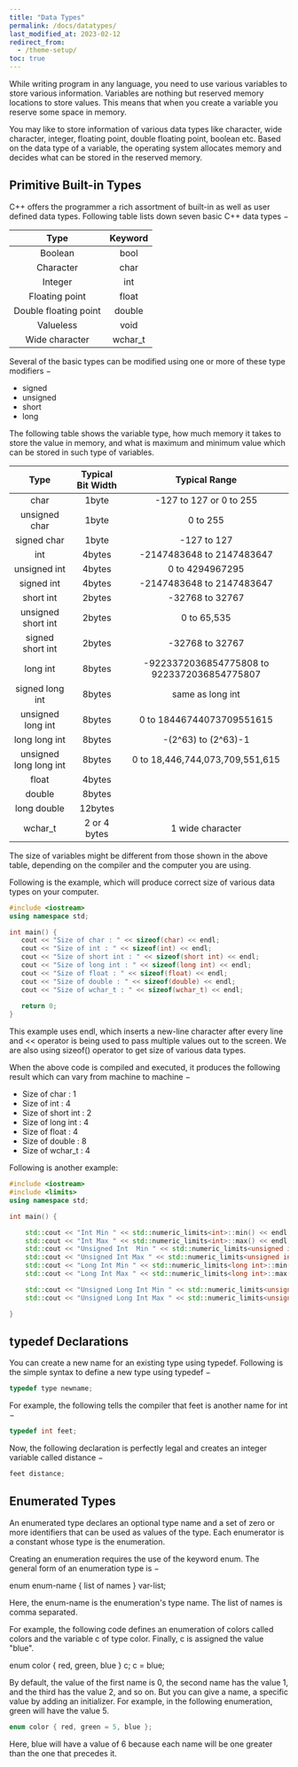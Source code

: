```yaml
---
title: "Data Types"
permalink: /docs/datatypes/
last_modified_at: 2023-02-12
redirect_from:
  - /theme-setup/
toc: true
---
```

While writing program in any language, you need to use various variables to store various information. Variables are nothing but reserved memory locations to store values. This means that when you create a variable you reserve some space in memory.

You may like to store information of various data types like character, wide character, integer, floating point, double floating point, boolean etc. Based on the data type of a variable, the operating system allocates memory and decides what can be stored in the reserved memory.

## Primitive Built-in Types

C++ offers the programmer a rich assortment of built-in as well as user defined data types. Following table lists down seven basic C++ data types −

|Type| 	Keyword|
|:-------------:|:----------:|
|Boolean| 	bool|
|Character 	|char|
|Integer| 	int|
|Floating point| 	float|
|Double floating point| 	double|
|Valueless| 	void|
|Wide character| 	wchar_t|

Several of the basic types can be modified using one or more of these type modifiers −

- signed
- unsigned
- short
- long

The following table shows the variable type, how much memory it takes to store the value in memory, and what is maximum and minimum value which can be stored in such type of variables.

|Type| 	Typical Bit Width| 	Typical Range|
|:----:|:----:|:----:|
|char| 	1byte| 	-127 to 127 or 0 to 255|
|unsigned char| 	1byte| 	0 to 255|
|signed char| 	1byte| 	-127 to 127|
|int| 	4bytes| 	-2147483648 to 2147483647|
|unsigned int| 	4bytes| 	0 to 4294967295|
|signed int| 	4bytes| 	-2147483648 to 2147483647|
|short int| 	2bytes| 	-32768 to 32767|
|unsigned short int| 	2bytes| 	0 to 65,535|
|signed short int| 	2bytes| 	-32768 to 32767|
|long int| 	8bytes| 	-9223372036854775808 to 9223372036854775807|
|signed long int| 	8bytes| 	same as long int|
|unsigned long int| 	8bytes| 	0 to 18446744073709551615|
|long long int| 	8bytes| 	-(2^63) to (2^63)-1|
|unsigned long long int| 	8bytes| 	0 to 18,446,744,073,709,551,615|
|float| 	4bytes|| 	
|double| 	8bytes|| 	
|long double| 	12bytes|| 	
|wchar_t| 	2 or 4 bytes| 	1 wide character|

The size of variables might be different from those shown in the above table, depending on the compiler and the computer you are using.

Following is the example, which will produce correct size of various data types on your computer.
```c++
#include <iostream>
using namespace std;

int main() {
   cout << "Size of char : " << sizeof(char) << endl;
   cout << "Size of int : " << sizeof(int) << endl;
   cout << "Size of short int : " << sizeof(short int) << endl;
   cout << "Size of long int : " << sizeof(long int) << endl;
   cout << "Size of float : " << sizeof(float) << endl;
   cout << "Size of double : " << sizeof(double) << endl;
   cout << "Size of wchar_t : " << sizeof(wchar_t) << endl;
   
   return 0;
}
```

This example uses endl, which inserts a new-line character after every line and << operator is being used to pass multiple values out to the screen. We are also using sizeof() operator to get size of various data types.

When the above code is compiled and executed, it produces the following result which can vary from machine to machine −

- Size of char : 1
- Size of int : 4
- Size of short int : 2
- Size of long int : 4
- Size of float : 4
- Size of double : 8
- Size of wchar_t : 4

Following is another example:

```c++
#include <iostream>
#include <limits>
using namespace std;

int main() {

    std::cout << "Int Min " << std::numeric_limits<int>::min() << endl;
    std::cout << "Int Max " << std::numeric_limits<int>::max() << endl;
    std::cout << "Unsigned Int  Min " << std::numeric_limits<unsigned int>::min() << endl;
    std::cout << "Unsigned Int Max " << std::numeric_limits<unsigned int>::max() << endl;
    std::cout << "Long Int Min " << std::numeric_limits<long int>::min() << endl;
    std::cout << "Long Int Max " << std::numeric_limits<long int>::max() << endl;

    std::cout << "Unsigned Long Int Min " << std::numeric_limits<unsigned  long int>::min() <<endl;
    std::cout << "Unsigned Long Int Max " << std::numeric_limits<unsigned  long int>::max() << endl;

}
```

## typedef Declarations

You can create a new name for an existing type using typedef. Following is the simple syntax to define a new type using typedef −
```c++
typedef type newname; 
```

For example, the following tells the compiler that feet is another name for int −
```c++
typedef int feet;
```
Now, the following declaration is perfectly legal and creates an integer variable called distance −

```c++
feet distance;
```
## Enumerated Types

An enumerated type declares an optional type name and a set of zero or more identifiers that can be used as values of the type. Each enumerator is a constant whose type is the enumeration.

Creating an enumeration requires the use of the keyword enum. The general form of an enumeration type is −

enum enum-name { list of names } var-list; 

Here, the enum-name is the enumeration's type name. The list of names is comma separated.

For example, the following code defines an enumeration of colors called colors and the variable c of type color. Finally, c is assigned the value "blue".

enum color { red, green, blue } c;
c = blue;

By default, the value of the first name is 0, the second name has the value 1, and the third has the value 2, and so on. But you can give a name, a specific value by adding an initializer. For example, in the following enumeration, green will have the value 5.
```c++
enum color { red, green = 5, blue };
```

Here, blue will have a value of 6 because each name will be one greater than the one that precedes it.